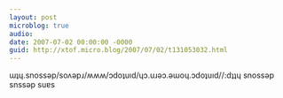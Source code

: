 ```yaml
---
layout: post
microblog: true
audio: 
date: 2007-07-02 00:00:00 -0000
guid: http://xtof.micro.blog/2007/07/02/t131053032.html
---
```

ɯʇɥ.snossǝp/soʌǝpɹ/ʍʍʍ/ɔdoʇuıd/ɥɔ.uɹǝɔ.ǝɯoɥ.ɔdoʇuıd//:dʇʇɥ snossǝp snssǝp suɐs
